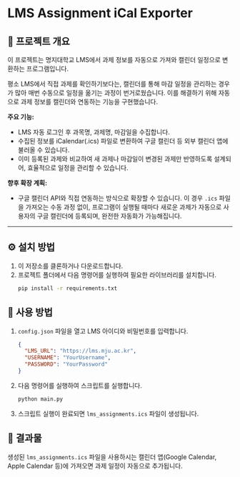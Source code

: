 # LMS Assignment iCal Exporter

## 📖 프로젝트 개요

이 프로젝트는 명지대학교 LMS에서 과제 정보를 자동으로 가져와 캘린더 일정으로 변환하는 프로그램입니다.

평소 LMS에서 직접 과제를 확인하기보다는, 캘린더를 통해 마감 일정을 관리하는 경우가 많아 매번 수동으로 일정을 옮기는 과정이 번거로웠습니다. 이를 해결하기 위해 자동으로 과제 정보를 캘린더와 연동하는 기능을 구현했습니다.

**주요 기능:**
*   LMS 자동 로그인 후 과목명, 과제명, 마감일을 수집합니다.
*   수집된 정보를 iCalendar(.ics) 파일로 변환하여 구글 캘린더 등 외부 캘린더 앱에 불러올 수 있습니다.
*   이미 등록된 과제와 비교하여 새 과제나 마감일이 변경된 과제만 반영하도록 설계되어, 효율적으로 일정을 관리할 수 있습니다.

**향후 확장 계획:**
*   구글 캘린더 API와 직접 연동하는 방식으로 확장할 수 있습니다. 이 경우 `.ics` 파일을 가져오는 수동 과정 없이, 프로그램이 실행될 때마다 새로운 과제가 자동으로 사용자의 구글 캘린더에 등록되며, 완전한 자동화가 가능해집니다.

---

## ⚙️ 설치 방법

1.  이 저장소를 클론하거나 다운로드합니다.
2.  프로젝트 폴더에서 다음 명령어를 실행하여 필요한 라이브러리를 설치합니다.
    ```bash
    pip install -r requirements.txt
    ```

## 🚀 사용 방법

1.  `config.json` 파일을 열고 LMS 아이디와 비밀번호를 입력합니다.
    ```json
    {
      "LMS_URL": "https://lms.mju.ac.kr",
      "USERNAME": "YourUsername",
      "PASSWORD": "YourPassword"
    }
    ```
2.  다음 명령어를 실행하여 스크립트를 실행합니다.
    ```bash
    python main.py
    ```
3.  스크립트 실행이 완료되면 `lms_assignments.ics` 파일이 생성됩니다.

## 📄 결과물

생성된 `lms_assignments.ics` 파일을 사용하시는 캘린더 앱(Google Calendar, Apple Calendar 등)에 가져오면 과제 일정이 자동으로 추가됩니다.
